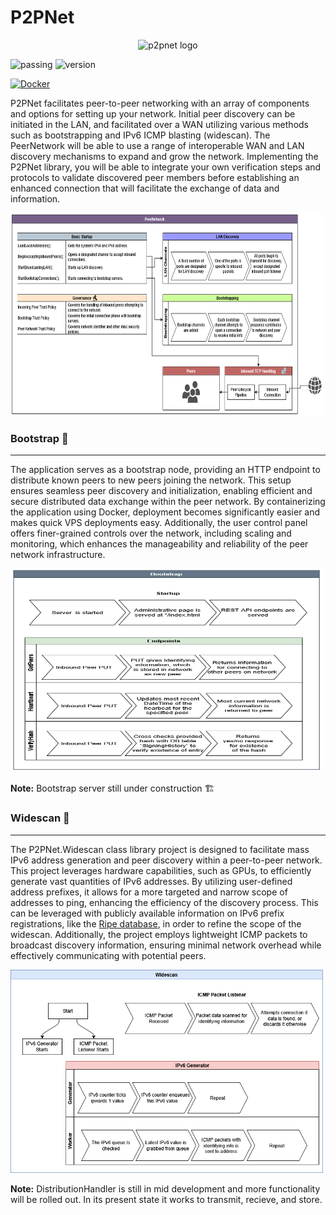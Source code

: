 ﻿# P2PNet

<p align="center">
    <img src="https://github.com/realChrisDeBon/P2PNet/assets/97779307/36f3441a-2905-476e-ac6a-c5fa8a9112b0" width="175" height="175" alt="p2pnet logo">
</p>

![passing](https://github.com/realChrisDeBon/P2PNet/actions/workflows/dotnet.yml/badge.svg) ![version](https://img.shields.io/badge/Version-.Net_9-purple)

[![Docker](https://img.shields.io/badge/docker-%230db7ed.svg?style=for-the-badge&logo=docker&logoColor=white)](http://ghcr.io/realchrisdebon/p2pnet/p2pbootstrap)

P2PNet facilitates peer-to-peer networking with an array of components and options for setting up your network. Initial peer discovery can be initiated in the LAN, and facilitated over a WAN utilizing various methods such as bootstrapping and IPv6 ICMP blasting (widescan). The PeerNetwork will be able to use a range of interoperable WAN and LAN discovery mechanisms to expand and grow the network. Implementing the P2PNet library, you will be able to integrate your own verification steps and protocols to validate discovered peer members before establishing an enhanced connection that will facilitate the exchange of data and information.

<p>
    <img src="https://raw.githubusercontent.com/realChrisDeBon/P2PNet/refs/heads/master/misc/P2PNetwork.png" width="500" height="325" alt="peernetwork">
</p>


### Bootstrap 🤝
---
The application serves as a bootstrap node, providing an HTTP endpoint to distribute known peers to new peers joining the network. This setup ensures seamless peer discovery and initialization, enabling efficient and secure distributed data exchange within the peer network. By containerizing the application using Docker, deployment becomes significantly easier and makes quick VPS deployments easy. Additionally, the user control panel offers finer-grained controls over the network, including scaling and monitoring, which enhances the manageability and reliability of the peer network infrastructure.

<p>
    <img src="https://raw.githubusercontent.com/realChrisDeBon/P2PNet/refs/heads/master/misc/Bootstrap.png" width="500" height="325" alt="bootstrap chart">
</p>

**Note:** Bootstrap server still under construction 🏗️

### Widescan 📡
---
The P2PNet.Widescan class library project is designed to facilitate mass IPv6 address generation and peer discovery within a peer-to-peer network. This project leverages hardware capabilities, such as GPUs, to efficiently generate vast quantities of IPv6 addresses. By utilizing user-defined address prefixes, it allows for a more targeted and narrow scope of addresses to ping, enhancing the efficiency of the discovery process. This can be leveraged with publicly available information on IPv6 prefix registrations, like the [Ripe database](https://apps.db.ripe.net/db-web-ui/query), in order to refine the scope of the widescan. Additionally, the project employs lightweight ICMP packets to broadcast discovery information, ensuring minimal network overhead while effectively communicating with potential peers.

<p>
    <img src="https://raw.githubusercontent.com/realChrisDeBon/P2PNet/refs/heads/master/misc/Widescan.png" width="500" height="325" alt="widescan chart">
</p>



**Note:** DistributionHandler is still in mid development and more functionality will be rolled out. In its present state it works to transmit, recieve, and store.
